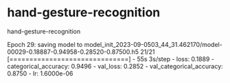 # hand-gesture-recognition
hand-gesture-recognition

Epoch 29: saving model to model_init_2023-09-0503_44_31.462170/model-00029-0.18887-0.94958-0.28520-0.87500.h5
21/21 [==============================] - 55s 3s/step - loss: 0.1889 - categorical_accuracy: 0.9496 - val_loss: 0.2852 - val_categorical_accuracy: 0.8750 - lr: 1.6000e-06
